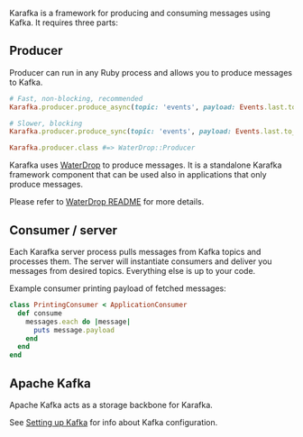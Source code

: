 Karafka is a framework for producing and consuming messages using Kafka. It requires three parts:

## Producer

Producer can run in any Ruby process and allows you to produce messages to Kafka.

```ruby
# Fast, non-blocking, recommended
Karafka.producer.produce_async(topic: 'events', payload: Events.last.to_json)

# Slower, blocking
Karafka.producer.produce_sync(topic: 'events', payload: Events.last.to_json)

Karafka.producer.class #=> WaterDrop::Producer
```

Karafka uses [WaterDrop](https://github.com/karafka/waterdrop) to produce messages. It is a standalone Karafka framework component that can be used also in applications that only produce messages.

Please refer to [WaterDrop README](https://github.com/karafka/waterdrop#usage=) for more details.

## Consumer / server

Each Karafka server process pulls messages from Kafka topics and processes them. The server will instantiate consumers and deliver you messages from desired topics. Everything else is up to your code.

Example consumer printing payload of fetched messages:

```ruby
class PrintingConsumer < ApplicationConsumer
  def consume
    messages.each do |message|
      puts message.payload
    end
  end
end
```

## Apache Kafka

Apache Kafka acts as a storage backbone for Karafka.

See [Setting up Kafka](Setting-up-Kafka.md) for info about Kafka configuration.
